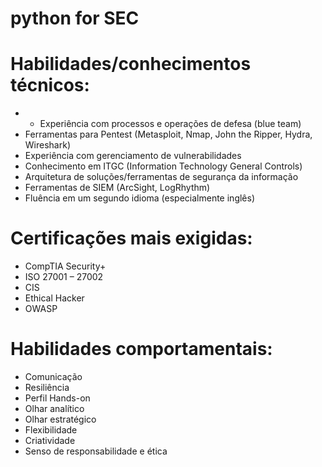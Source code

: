 # python for SEC


# Habilidades/conhecimentos técnicos:

- - Experiência com processos e operações de defesa (blue team)
- Ferramentas para Pentest (Metasploit, Nmap, John the Ripper, Hydra, Wireshark)
- Experiência com gerenciamento de vulnerabilidades
- Conhecimento em ITGC (Information Technology General Controls)
- Arquitetura de soluções/ferramentas de segurança da informação
- Ferramentas de SIEM (ArcSight, LogRhythm)
- Fluência em um segundo idioma (especialmente inglês)

# Certificações mais exigidas:

- CompTIA Security+
- ISO 27001 – 27002
- CIS
- Ethical Hacker
- OWASP

# Habilidades comportamentais:

- Comunicação
- Resiliência
- Perfil Hands-on
- Olhar analítico
- Olhar estratégico
- Flexibilidade
- Criatividade
- Senso de responsabilidade e ética
